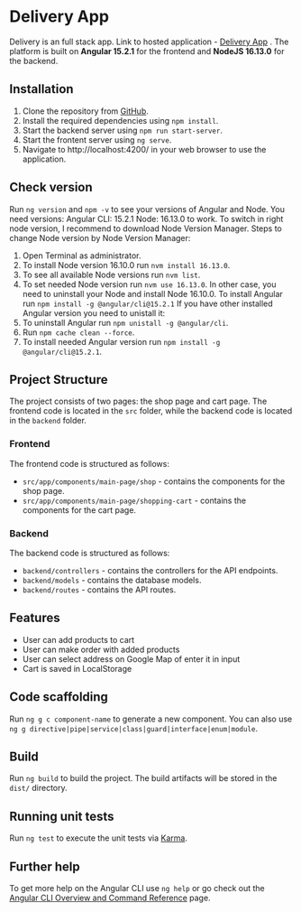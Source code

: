 # Delivery App

Delivery is an full stack app. Link to hosted application - [Delivery App](http://deliver-server-env.eba-xfvrp9uq.us-east-2.elasticbeanstalk.com/) . The platform is built on **Angular 15.2.1** for the frontend and **NodeJS 16.13.0** for the backend.

## Installation

1. Clone the repository from [GitHub](https://github.com/atsa21/delivery-app).
2. Install the required dependencies using `npm install`.
3. Start the backend server using `npm run start-server`.
3. Start the frontent server using `ng serve`.
4. Navigate to http://localhost:4200/ in your web browser to use the application.

## Check version
Run `ng version` and `npm -v` to see your versions of Angular and Node. 
You need versions:
Angular CLI: 15.2.1
Node: 16.13.0 to work.
To switch in right node version, I recommend to download Node Version Manager.
Steps to change Node version by Node Version Manager:
1. Open Terminal as administrator.
2. To install Node version 16.10.0 run `nvm install 16.13.0`.
3. To see all available Node versions run `nvm list`.
4. To set needed Node version run `nvm use 16.13.0`.
In other case, you need to uninstall your Node and install Node 16.10.0.
To install Angular run `npm install -g @angular/cli@15.2.1`
If you have other installed Angular version you need to unistall it:
1. To uninstall Angular run `npm unistall -g @angular/cli`.
2. Run `npm cache clean --force`.
3. To install needed Angular version run `npm install -g @angular/cli@15.2.1`.

## Project Structure
The project consists of two pages: the shop page and cart page. The frontend code is located in the `src` folder, while the backend code is located in the `backend` folder.

### Frontend
The frontend code is structured as follows:
* `src/app/components/main-page/shop` - contains the components for the shop page.
* `src/app/components/main-page/shopping-cart` - contains the components for the cart page.

### Backend
The backend code is structured as follows:
* `backend/controllers` - contains the controllers for the API endpoints.
* `backend/models` - contains the database models.
* `backend/routes` - contains the API routes.

## Features
* User can add products to cart
* User can make order with added products
* User can select address on Google Map of enter it in input
* Cart is saved in LocalStorage

## Code scaffolding
Run `ng g c component-name` to generate a new component. You can also use `ng g directive|pipe|service|class|guard|interface|enum|module`.

## Build
Run `ng build` to build the project. The build artifacts will be stored in the `dist/` directory.

## Running unit tests
Run `ng test` to execute the unit tests via [Karma](https://karma-runner.github.io).

## Further help
To get more help on the Angular CLI use `ng help` or go check out the [Angular CLI Overview and Command Reference](https://angular.io/cli) page.
